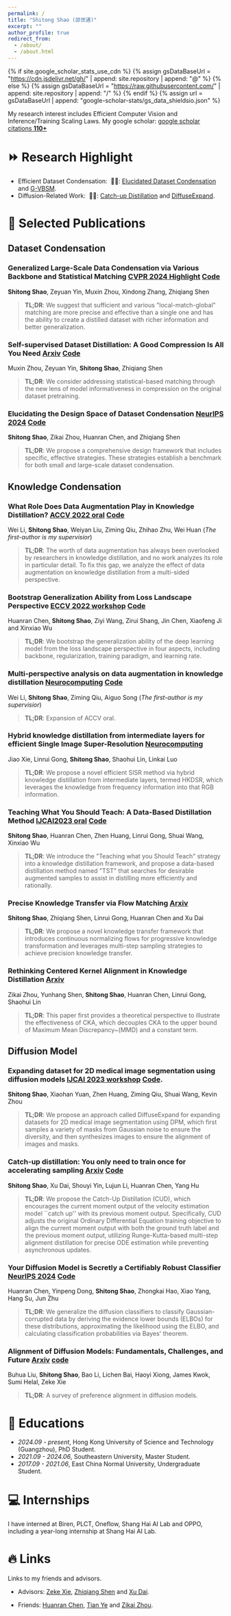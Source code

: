 ```yaml
---
permalink: /
title: "Shitong Shao (邵世通)"
excerpt: ""
author_profile: true
redirect_from: 
  - /about/
  - /about.html
---
```


{% if site.google_scholar_stats_use_cdn %}
{% assign gsDataBaseUrl = "https://cdn.jsdelivr.net/gh/" | append: site.repository | append: "@" %}
{% else %}
{% assign gsDataBaseUrl = "https://raw.githubusercontent.com/" | append: site.repository | append: "/" %}
{% endif %}
{% assign url = gsDataBaseUrl | append: "google-scholar-stats/gs_data_shieldsio.json" %}

<span class='anchor' id='about-me'></span>
<!-- 
<span class='show_paper_citations' data='DhtAFkwAAAAJ:ALROH1vI_8AC'></span> -->

My research interest includes Efficient Computer Vision and Inference/Training Scaling Laws. My google scholar: <a href='https://scholar.google.com/citations?user=hmUOaNcAAAAJ'>google scholar citations <strong><span id='total_cit'>110+</span></strong></a>

# ⏩ Research Highlight

- Efficient Dataset Condensation: &nbsp;🎉🎉: [Elucidated Dataset Condensation](https://arxiv.org/abs/2404.13733) and [G-VBSM](https://arxiv.org/abs/2311.17950).
- Diffusion-Related Work: &nbsp;🎉🎉: [Catch-up Distillation](https://arxiv.org/abs/2305.10769) and [DiffuseExpand](https://arxiv.org/abs/2304.13416).

# 📝 Selected Publications

## Dataset Condensation

### Generalized Large-Scale Data Condensation via Various Backbone and Statistical Matching [CVPR 2024 Highlight](https://arxiv.org/abs/2311.17950) [Code](https://github.com/shaoshitong/G_VBSM_Dataset_Condensation)

**Shitong Shao**, Zeyuan Yin, Muxin Zhou, Xindong Zhang, Zhiqiang Shen

> **TL;DR**: We suggest that sufficient and various "local-match-global" matching are more precise and effective than a single one and has the ability to create a distilled dataset with richer information and better generalization.

### Self-supervised Dataset Distillation: A Good Compression Is All You Need [Arxiv](https://arxiv.org/abs/2404.07976) [Code](https://github.com/VILA-Lab/SRe2L/tree/main/SCDD)

Muxin Zhou, Zeyuan Yin, **Shitong Shao**, Zhiqiang Shen

> **TL;DR**: We consider addressing statistical-based matching through the new lens of model informativeness in compression on the original dataset pretraining.

### Elucidating the Design Space of Dataset Condensation [NeurIPS 2024](https://arxiv.org/abs/2404.13733) [Code](https://github.com/shaoshitong/EDC)

**Shitong Shao**, Zikai Zhou, Huanran Chen, and Zhiqiang Shen

> **TL;DR**: We propose a comprehensive design framework that includes specific, effective strategies. These strategies establish a benchmark for both small and large-scale dataset condensation.


## Knowledge Condensation

### What Role Does Data Augmentation Play in Knowledge Distillation? [ACCV 2022 oral](https://openaccess.thecvf.com/content/ACCV2022/html/Li_What_Role_Does_Data_Augmentation_Play_in_Knowledge_Distillation_ACCV_2022_paper.html) [Code](https://github.com/shaoshitong/CCD)

Wei Li, **Shitong Shao**, Weiyan Liu, Ziming Qiu, Zhihao Zhu, Wei Huan (_The first-author is my supervisior_)

> **TL;DR**: The worth of data augmentation has always been overlooked by researchers in knowledge distillation, and no work analyzes its role in particular detail. To fix this gap, we analyze the effect of data augmentation on knowledge distillation from a multi-sided perspective.

### Bootstrap Generalization Ability from Loss Landscape Perspective [ECCV 2022 workshop](https://link.springer.com/chapter/10.1007/978-3-031-25075-0_34) [Code](https://github.com/shaoshitong/NICO) <span class='show_paper_citations' data='hmUOaNcAAAAJ:IjCSPb-OGe4C'></span>

Huanran Chen, **Shitong Shao**, Ziyi Wang, Zirui Shang, Jin Chen, Xiaofeng Ji and Xinxiao Wu

> **TL;DR**: We bootstrap the generalization ability of the deep learning model from the loss landscape perspective in four aspects, including backbone, regularization, training paradigm, and learning rate.

### Multi-perspective analysis on data augmentation in knowledge distillation [Neurocomputing](https://www.sciencedirect.com/science/article/abs/pii/S092523122400287X) [Code](https://github.com/shaoshitong/CCD)

Wei Li, **Shitong Shao**, Ziming Qiu, Aiguo Song (_The first-author is my supervisior_)

> **TL;DR**: Expansion of ACCV oral.

### Hybrid knowledge distillation from intermediate layers for efficient Single Image Super-Resolution [Neurocomputing](https://www.sciencedirect.com/science/article/abs/pii/S0925231223007154)

Jiao Xie, Linrui Gong, **Shitong Shao**, Shaohui Lin, Linkai Luo

> **TL;DR**: We propose a novel efficient SISR method via hybrid knowledge distillation from intermediate layers, termed HKDSR, which leverages the knowledge from frequency information into that RGB information.

### Teaching What You Should Teach: A Data-Based Distillation Method [IJCAI2023 oral](https://arxiv.org/abs/2212.05422) [Code](https://github.com/shaoshitong/TST)

**Shitong Shao**, Huanran Chen, Zhen Huang, Linrui Gong, Shuai Wang, Xinxiao Wu

> **TL;DR**: We introduce the "Teaching what you Should Teach" strategy into a knowledge distillation framework, and propose a data-based distillation method named "TST" that searches for desirable augmented samples to assist in distilling more efficiently and rationally.

### Precise Knowledge Transfer via Flow Matching [Arxiv](https://arxiv.org/abs/2402.02012)

**Shitong Shao**, Zhiqiang Shen, Linrui Gong, Huanran Chen and Xu Dai

> **TL;DR**: We propose a novel knowledge transfer framework that introduces continuous normalizing flows for progressive knowledge transformation and leverages multi-step sampling strategies to achieve precision knowledge transfer.

### Rethinking Centered Kernel Alignment in Knowledge Distillation [Arxiv](https://arxiv.org/abs/2401.11824)

Zikai Zhou, Yunhang Shen, **Shitong Shao**, Huanran Chen, Linrui Gong, Shaohui Lin

> **TL;DR**: This paper first provides a theoretical perspective to illustrate the effectiveness of CKA, which decouples CKA to the upper bound of Maximum Mean Discrepancy~(MMD) and a constant term.

## Diffusion Model

### Expanding dataset for 2D medical image segmentation using diffusion models [IJCAI 2023 workshop](https://arxiv.org/abs/2304.13416) [Code](https://github.com/shaoshitong/DiffuseExpand).

**Shitong Shao**, Xiaohan Yuan, Zhen Huang, Ziming Qiu, Shuai Wang, Kevin Zhou

> **TL;DR**: We propose an approach called DiffuseExpand for expanding datasets for 2D medical image segmentation using DPM, which first samples a variety of masks from Gaussian noise to ensure the diversity, and then synthesizes images to ensure the alignment of images and masks.

### Catch-up distillation: You only need to train once for accelerating sampling [Arxiv](https://arxiv.org/abs/2305.10769) [Code](https://github.com/shaoshitong/Catch-Up-Distillation) <span class='show_paper_citations' data='hmUOaNcAAAAJ:ufrVoPGSRksC'></span>

**Shitong Shao**, Xu Dai, Shouyi Yin, Lujun Li, Huanran Chen, Yang Hu

> **TL;DR**: We propose the Catch-Up Distillation (CUD), which encourages the current moment output of the velocity estimation model ``catch up'' with its previous moment output. Specifically, CUD adjusts the original Ordinary Differential Equation training objective to align the current moment output with both the ground truth label and the previous moment output, utilizing Runge-Kutta-based multi-step alignment distillation for precise ODE estimation while preventing asynchronous updates.

### Your Diffusion Model is Secretly a Certifiably Robust Classifier [NeurIPS 2024](https://arxiv.org/abs/2402.02316) [Code](https://github.com/huanranchen/NoisedDiffusionClassifiers)

Huanran Chen, Yinpeng Dong, **Shitong Shao**, Zhongkai Hao, Xiao Yang, Hang Su, Jun Zhu

> **TL;DR**: We generalize the diffusion classifiers to classify Gaussian-corrupted data by deriving the evidence lower bounds (ELBOs) for these distributions, approximating the likelihood using the ELBO, and calculating classification probabilities via Bayes' theorem.

### Alignment of Diffusion Models: Fundamentals, Challenges, and Future [Arxiv](https://arxiv.org/abs/2409.07253) [code](https://github.com/xie-lab-ml/awesome-alignment-of-diffusion-models)

Buhua Liu, **Shitong Shao**, Bao Li, Lichen Bai, Haoyi Xiong, James Kwok, Sumi Helal, Zeke Xie

> **TL;DR**: A survey of preference alignment in diffusion models.

</div>
</div>

# 📖 Educations

- *2024.09 - present*, Hong Kong University of Science and Technology (Guangzhou), PhD Student.
- *2021.09 - 2024.06*, Southeastern University, Master Student. 
- *2017.09 - 2021.06*, East China Normal University, Undergraduate Student.


# 💻 Internships

I have interned at Biren, PLCT, Oneflow, Shang Hai AI Lab and OPPO, including a year-long internship at Shang Hai AI Lab.

# 🔥 Links

Links to my friends and advisors.

- Advisors: [Zeke Xie](https://facultyprofiles.hkust-gz.edu.cn/faculty-personal-page/XIE-Zeke/zekexie), [Zhiqiang Shen](https://zhiqiangshen.com/) and [Xu Dai](https://scholar.google.com/citations?user=H_hso1AAAAAJ&hl=en).

- Friends: [Huanran Chen](https://huanranchen.github.io/), [Tian Ye](https://owen718.github.io/) and [Zikai Zhou](https://klayand.github.io/).